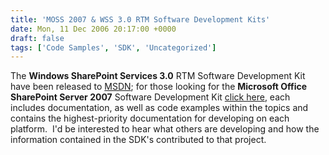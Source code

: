 ```yaml
---
title: 'MOSS 2007 & WSS 3.0 RTM Software Development Kits'
date: Mon, 11 Dec 2006 20:17:00 +0000
draft: false
tags: ['Code Samples', 'SDK', 'Uncategorized']
---
```


The **Windows SharePoint Services 3.0** RTM Software Development Kit have been released to [MSDN](http://msdn2.microsoft.com/en-us/library/ms472057.aspx); for those looking for the **Microsoft Office SharePoint Server 2007** Software Development Kit [click here](http://msdn2.microsoft.com/en-us/library/ms550992.aspx), each includes documentation, as well as code examples within the topics and contains the highest-priority documentation for developing on each platform.  I'd be interested to hear what others are developing and how the information contained in the SDK's contributed to that project.